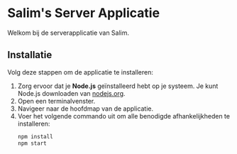 # Salim's Server Applicatie

Welkom bij de serverapplicatie van Salim. 

## Installatie

Volg deze stappen om de applicatie te installeren:

1. Zorg ervoor dat je **Node.js** geïnstalleerd hebt op je systeem. Je kunt Node.js downloaden van [nodejs.org](https://nodejs.org/).
2. Open een terminalvenster.
3. Navigeer naar de hoofdmap van de applicatie.
4. Voer het volgende commando uit om alle benodigde afhankelijkheden te installeren:
   ```bash
   npm install
   npm start
